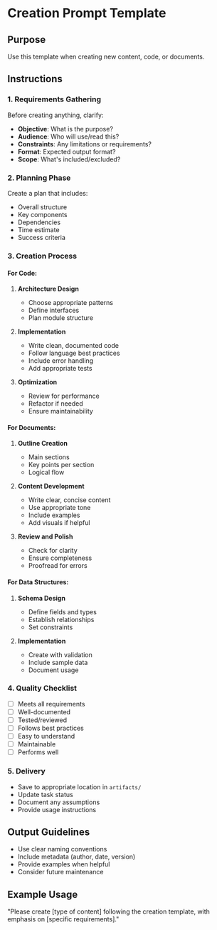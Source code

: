 # Creation Prompt Template

## Purpose
Use this template when creating new content, code, or documents.

## Instructions

### 1. Requirements Gathering
Before creating anything, clarify:
- **Objective**: What is the purpose?
- **Audience**: Who will use/read this?
- **Constraints**: Any limitations or requirements?
- **Format**: Expected output format?
- **Scope**: What's included/excluded?

### 2. Planning Phase
Create a plan that includes:
- Overall structure
- Key components
- Dependencies
- Time estimate
- Success criteria

### 3. Creation Process

#### For Code:
1. **Architecture Design**
   - Choose appropriate patterns
   - Define interfaces
   - Plan module structure

2. **Implementation**
   - Write clean, documented code
   - Follow language best practices
   - Include error handling
   - Add appropriate tests

3. **Optimization**
   - Review for performance
   - Refactor if needed
   - Ensure maintainability

#### For Documents:
1. **Outline Creation**
   - Main sections
   - Key points per section
   - Logical flow

2. **Content Development**
   - Write clear, concise content
   - Use appropriate tone
   - Include examples
   - Add visuals if helpful

3. **Review and Polish**
   - Check for clarity
   - Ensure completeness
   - Proofread for errors

#### For Data Structures:
1. **Schema Design**
   - Define fields and types
   - Establish relationships
   - Set constraints

2. **Implementation**
   - Create with validation
   - Include sample data
   - Document usage

### 4. Quality Checklist
- [ ] Meets all requirements
- [ ] Well-documented
- [ ] Tested/reviewed
- [ ] Follows best practices
- [ ] Easy to understand
- [ ] Maintainable
- [ ] Performs well

### 5. Delivery
- Save to appropriate location in `artifacts/`
- Update task status
- Document any assumptions
- Provide usage instructions

## Output Guidelines
- Use clear naming conventions
- Include metadata (author, date, version)
- Provide examples when helpful
- Consider future maintenance

## Example Usage
"Please create [type of content] following the creation template, with emphasis on [specific requirements]."
